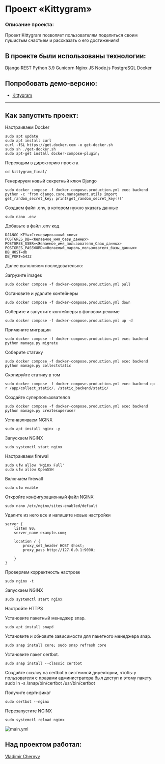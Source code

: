 #  Проект «Kittygram»

### Описание проекта:

Проект Kittygram позволяет пользователям поделиться своим пушистым счастьем и рассказать о его достижениях!


## В проекте были использованы технологии:
Django REST
Python 3.9
Gunicorn
Nginx
JS
Node.js
PostgreSQL
Docker

## Попробовать демо-версию:
* [Kittygram](https://ya-kittygram.ddns.net)
---

## Как запустить проект:

 Настраиваем Docker
``` 
sudo apt update
sudo apt install curl
curl -fSL https://get.docker.com -o get-docker.sh
sudo sh ./get-docker.sh
sudo apt-get install docker-compose-plugin;
``` 
Переходим в директорию проекта.
``` 
cd kittygram_final/
``` 
Генерируем новый секретный ключ Django

```
sudo docker compose -f docker-compose.production.yml exec backend python -c 'from django.core.management.utils import get_random_secret_key; print(get_random_secret_key())'
```

Создаем файл .env, в котором нужно указать данные

``` 
sudo nano .env
```
Добавьте в файл .env код  

```
DJANGO_KEY=<Сгенерированный_ключ>
POSTGRES_DB=<Желаемое_имя_базы_данных>
POSTGRES_USER=<Желаемое_имя_пользователя_базы_данных>
POSTGRES_PASSWORD=<Желаемый_пароль_пользователя_базы_данных>
DB_HOST=db
DB_PORT=5432
```
Далее выполняем последовательно:

Загрузите images
```
sudo docker compose -f docker-compose.production.yml pull
```
Остановите и удалите контейнеры 
```
sudo docker compose -f docker-compose.production.yml down
```
Соберите и запустите контейнеры в фоновом режиме
```
sudo docker compose -f docker-compose.production.yml up -d
```
Примените миграции
```
sudo docker compose -f docker-compose.production.yml exec backend python manage.py migrate
```
Соберите статику
```
sudo docker compose -f docker-compose.production.yml exec backend python manage.py collectstatic
```
Скопируйте статику в том
```
sudo docker compose -f docker-compose.production.yml exec backend cp -r /app/collect_static/. /static_backend/static/
```
Создайте суперпользователся
```
sudo docker compose -f docker-compose.production.yml exec backend python manage.py createsuperuser
```



Устанавливаем NGINX
```
sudo apt install nginx -y
```
Запускаем NGINX
```
sudo systemctl start nginx
```
Настраиваем firewall
```
sudo ufw allow 'Nginx Full'
sudo ufw allow OpenSSH
```
Включаем firewall
```
sudo ufw enable
```
Откройте конфигурационный файл NGINX
```
sudo nano /etc/nginx/sites-enabled/default
```
Удалите из него все и напишите новые настройки
```
server {
    listen 80;
    server_name example.com;
    
    location / {
        proxy_set_header HOST $host;
        proxy_pass http://127.0.0.1:9000;

    }
}
```

Проверяем корректность настроек
```
sudo nginx -t
```
Запускаем NGINX
```
sudo systemctl start nginx
```

Настройте HTTPS


Установите пакетный менеджер snap.
```
sudo apt install snapd
```
Установите и обновите зависимости для пакетного менеджера snap.
```
sudo snap install core; sudo snap refresh core
```
Установите пакет certbot.
```
sudo snap install --classic certbot
```
Создайте ссылку на certbot в системной директории, чтобы у пользователя с правами администратора был доступ к этому пакету.
sudo ln -s /snap/bin/certbot /usr/bin/certbot

Получите сертификат 
```
sudo certbot --nginx
```
Перезапустите NGINX
```
sudo systemctl reload nginx
```



![main.yml](https://github.com/vladimirchernyy/kittygram_final/actions/workflows/main.yml/badge.svg)

## Над проектом работал:
[Vladimir Chernyy](https://github.com/VladimirChernyy)